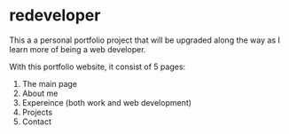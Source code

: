 # redeveloper

This a a personal portfolio project that will be upgraded along the way as I learn more of being a web developer.

With this portfolio website, it consist of 5 pages:
1) The main page
2) About me
3) Expereince (both work and web development)
4) Projects
5) Contact